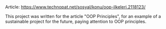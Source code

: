 Article: https://www.technopat.net/sosyal/konu/oop-ilkeleri.2118123/

This project was written for the article "OOP Principles", for an example of a sustainable project for the future, paying attention to OOP principles.
